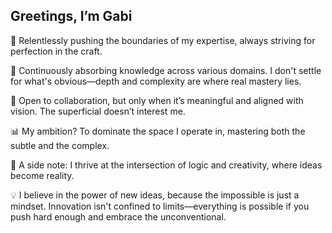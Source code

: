 ## Greetings, I’m Gabi

🚀 Relentlessly pushing the boundaries of my expertise, always striving for perfection in the craft.

📖 Continuously absorbing knowledge across various domains. I don't settle for what's obvious—depth and complexity are where real mastery lies.

🤝 Open to collaboration, but only when it’s meaningful and aligned with vision. The superficial doesn’t interest me.

📊 My ambition? To dominate the space I operate in, mastering both the subtle and the complex.

🧠 A side note: I thrive at the intersection of logic and creativity, where ideas become reality.

💡 I believe in the power of new ideas, because the impossible is just a mindset. Innovation isn't confined to limits—everything is possible if you push hard enough and embrace the unconventional.
